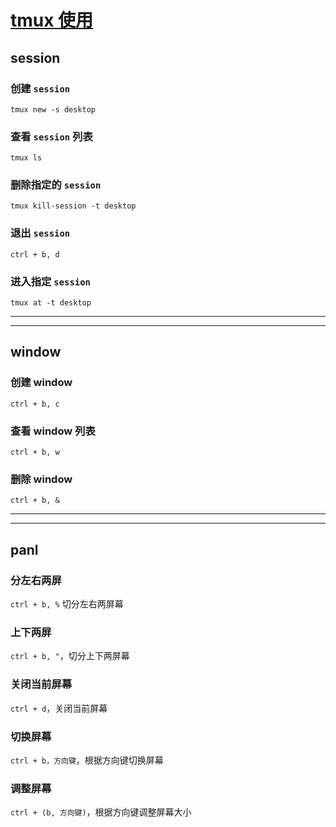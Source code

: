 # [tmux 使用]()

## **session**

### 创建 `session`

```shell
tmux new -s desktop
```

### 查看 `session` 列表

```shell
tmux ls
```

### 删除指定的 `session`

```shell
tmux kill-session -t desktop
```

### 退出 `session`

`ctrl + b, d`

### 进入指定 `session`

```shell
tmux at -t desktop
```

---

---


## **window**

### 创建 window

```ctrl + b, c```

### 查看 window 列表

```ctrl + b, w```

### 删除 window

```ctrl + b, &```

---

---

## **panl**

### 分左右两屏

`ctrl + b, %` 切分左右两屏幕

### 上下两屏

`ctrl + b, "`，切分上下两屏幕

### 关闭当前屏幕

`ctrl + d`，关闭当前屏幕

### 切换屏幕

`ctrl + b，方向键`，根据方向键切换屏幕

### 调整屏幕

`ctrl + (b, 方向键)`，根据方向键调整屏幕大小
